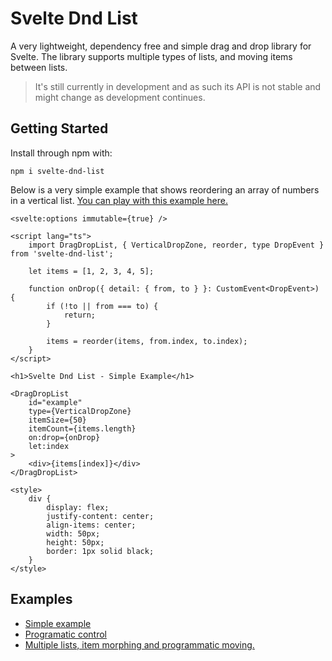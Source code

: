 # Svelte Dnd List

A very lightweight, dependency free and simple drag and drop library for Svelte. The library supports multiple types of lists, and moving items between lists.

> It's still currently in development and as such its API is not stable and might change as development continues.

## Getting Started

Install through npm with:
```terminal
npm i svelte-dnd-list
```

Below is a very simple example that shows reordering an array of numbers in a vertical list. [You can play with this example here.](https://tarb.github.io/svelte-dnd-list/simple)

```svelte
<svelte:options immutable={true} />

<script lang="ts">
	import DragDropList, { VerticalDropZone, reorder, type DropEvent } from 'svelte-dnd-list';

	let items = [1, 2, 3, 4, 5];

	function onDrop({ detail: { from, to } }: CustomEvent<DropEvent>) {
		if (!to || from === to) {
			return;
		}

		items = reorder(items, from.index, to.index);
	}
</script>

<h1>Svelte Dnd List - Simple Example</h1>

<DragDropList
	id="example"
	type={VerticalDropZone}
	itemSize={50}
	itemCount={items.length}
	on:drop={onDrop}
	let:index
>
	<div>{items[index]}</div>
</DragDropList>

<style>
	div {
		display: flex;
		justify-content: center;
		align-items: center;
		width: 50px;
		height: 50px;
		border: 1px solid black;
	}
</style>
```

## Examples

* [Simple example](https://tarb.github.io/svelte-dnd-list/simple)
* [Programatic control](https://tarb.github.io/svelte-dnd-list/programatic)
* [Multiple lists, item morphing and programmatic moving.](https://tarb.github.io/svelte-dnd-list/)

